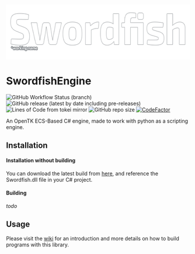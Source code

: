 
<p align="center"><img height="150px" src="assets/placeholder.png"></p>

# SwordfishEngine




<p align="center"> 
 
![GitHub Workflow Status (branch)](https://img.shields.io/github/workflow/status/kofu145/SwordfishEngine/.NET/main?logo=github)
![GitHub release (latest by date including pre-releases)](https://img.shields.io/github/v/release/kofu145/SwordfishEngine?include_prereleases)
![Lines of Code from tokei mirror](https://tokei.ekzhang.com/b1/github/kofu145/SwordfishEngine)
![GitHub repo size](https://img.shields.io/github/repo-size/kofu145/SwordfishEngine) [![CodeFactor](https://www.codefactor.io/repository/github/kofu145/swordfishengine/badge)](https://www.codefactor.io/repository/github/kofu145/swordfishengine)
</p>

 An OpenTK ECS-Based C# engine, made to work with python as a scripting engine.

## Installation
#### Installation without building 
You can download the latest build from [here](https://github.com/kofu145/SwordfishEngine/releases/download/v0.1.0-alpha/v0.1.0.zip), and reference the Swordfish.dll file in your C# project.

#### Building
*todo* 

## Usage

Please visit the [wiki](https://github.com/kofu145/SwordfishEngine/wiki) for an introduction and more details on how to build programs with this library.
